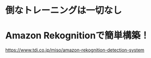 # 倒なトレーニングは一切なし

# Amazon Rekognitionで簡単構築！
https://www.tdi.co.jp/miso/amazon-rekognition-detection-system

